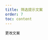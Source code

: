 ```yaml
---
title: 筛选提示文案
order: 7
toc: content
---
```


<code src='../examples/FilterLocale.tsx' description='`locale` 用于更改提示文案设置。'>更改文案</code>
